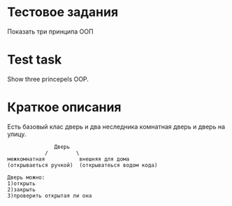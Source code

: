 # Тестовое задания
Показать три принципа ООП

# Test task
Show three princepels OOP.

# Краткое описания
Есть базовый клас дверь
и два неследника комнатная дверь и дверь на улицу.

                   Дверь
                /         \
    межкомнатная           внешняя для дома
    (открываеться ручкой)  (открыватеься водом кода)

    Дверь можно:
    1)открыть
    2)закрыть
    3)проверить открытая ли она
